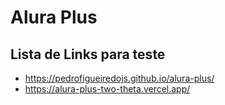 # Alura Plus
## Lista de Links para teste

* https://pedrofigueiredojs.github.io/alura-plus/
* https://alura-plus-two-theta.vercel.app/